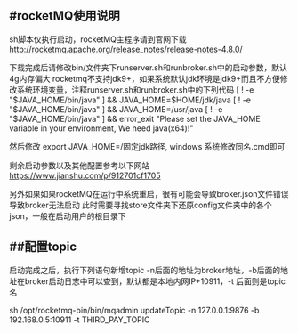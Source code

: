 #rocketMQ使用说明
---
sh脚本仅执行启动，rocketMQ主程序请到官网下载
http://rocketmq.apache.org/release_notes/release-notes-4.8.0/

下载完成后请修改bin/文件夹下runserver.sh和runbroker.sh中的启动参数，默认4g内存偏大
rocketmq不支持jdk9+，如果系统默认jdk环境是jdk9+而且不方便修改系统环境变量，注释runserver.sh和runbroker.sh中的下列代码
[ ! -e "$JAVA_HOME/bin/java" ] && JAVA_HOME=$HOME/jdk/java
[ ! -e "$JAVA_HOME/bin/java" ] && JAVA_HOME=/usr/java
[ ! -e "$JAVA_HOME/bin/java" ] && error_exit "Please set the JAVA_HOME variable in your environment, We need java(x64)!"

然后修改 export JAVA_HOME=/固定jdk路径,
windows 系统修改同名.cmd即可

剩余启动参数以及其他配置参考以下网站
https://www.jianshu.com/p/912701cf1705

另外如果如果rocketMQ在运行中系统重启，很有可能会导致broker.json文件错误导致broker无法启动
此时需要寻找store文件夹下还原config文件夹中的各个json，一般在启动用户的根目录下

##配置topic
---
启动完成之后，执行下列语句新增topic
-n后面的地址为broker地址，-b后面的地址在broker启动日志中可以查到，默认都是本地内网IP+10911，-t 后面则是topic名

sh /opt/rocketmq-bin/bin/mqadmin updateTopic -n 127.0.0.1:9876 -b 192.168.0.5:10911 -t THIRD_PAY_TOPIC
